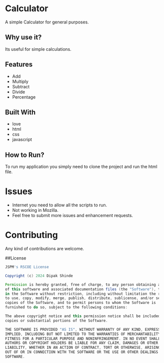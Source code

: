 # Calculator
A simple Calculator for general purposes.

## Why use it?

Its useful for simple calculations.

## Features

* Add
* Multiply
* Subtract
* Divide
* Percentage

## Built With

* love
* html
* css
* javascript

## How to Run?

To run my application you simply need to clone the project and run the html file.


Issues
==========
* Internet you need to allow all the scripts to run.
* Not working in Mozilla.
* Feel free to submit more issues and enhancement requests.

Contributing
==========
Any kind of contributions are welcome.


##License

```Groovy
JSPM's RSCOE License

Copyright (c) 2024 Dipak Shinde 

Permission is hereby granted, free of charge, to any person obtaining a copy
of this software and associated documentation files (the "Software"), to deal
in the Software without restriction, including without limitation the rights
to use, copy, modify, merge, publish, distribute, sublicense, and/or sell
copies of the Software, and to permit persons to whom the Software is
furnished to do so, subject to the following conditions:

The above copyright notice and this permission notice shall be included in all
copies or substantial portions of the Software.

THE SOFTWARE IS PROVIDED "AS IS", WITHOUT WARRANTY OF ANY KIND, EXPRESS OR
IMPLIED, INCLUDING BUT NOT LIMITED TO THE WARRANTIES OF MERCHANTABILITY,
FITNESS FOR A PARTICULAR PURPOSE AND NONINFRINGEMENT. IN NO EVENT SHALL THE
AUTHORS OR COPYRIGHT HOLDERS BE LIABLE FOR ANY CLAIM, DAMAGES OR OTHER
LIABILITY, WHETHER IN AN ACTION OF CONTRACT, TORT OR OTHERWISE, ARISING FROM,
OUT OF OR IN CONNECTION WITH THE SOFTWARE OR THE USE OR OTHER DEALINGS IN THE
SOFTWARE.
```
